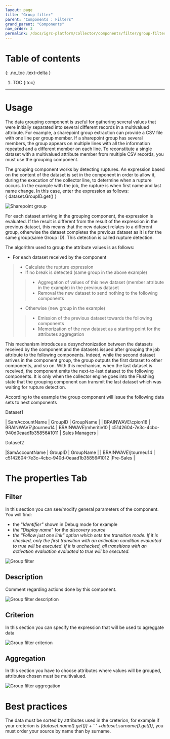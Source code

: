 ```yaml
---
layout: page
title: "Group filter"
parent: "Components : Filters"
grand_parent: "Components"
nav_order: 3
permalink: /docs/igrc-platform/collector/components/filter/group-filter/
---
```


# Table of contents
{: .no_toc .text-delta }

1. TOC
{:toc}
---

# Usage

The data grouping component is useful for gathering several values that were initially separated into several different records in a multivalued attribute. For example, a sharepoint group extraction can provide a CSV file with one line per group member. If a sharepoint group has several members, the group appears on multiple lines with all the information repeated and a different member on each line. To reconstitute a single dataset with a multivalued attribute member from multiple CSV records, you must use the grouping component.   

The grouping component works by detecting ruptures. An expression based on the content of the dataset is set in the component in order to allow it, during the execution of the collector line, to determine when a rupture occurs. In the example with the job, the rupture is when first name and last name change. In this case, enter the expression as follows:  
{ dataset.GroupID.get() }  

![Sharepoint group]({{site.baseurl}}/docs/igrc-platform/collector/components/filters/filter-group/images/2018-04-06_17_15_03-sharepoint-Groups.csv_-_Excel.png "Sharepoint group")

For each dataset arriving in the grouping component, the expression is evaluated. If the result is different from the result of the expression in the previous dataset, this means that the new dataset relates to a different group, otherwise the dataset completes the previous dataset as it is for the same group(same Group ID). This detection is called rupture detection.     

The algorithm used to group the attribute values is as follows:   

-  For each dataset received by the component
> -  Calculate the rupture expression
> -  If no break is detected (same group in the above example)
>> -  Aggregation of values of this new dataset (member attribute in the example) in the previous dataset
>> -  Removal the new dataset to send nothing to the following components
> -  Otherwise (new group in the example)
>> -  Emission of the previous dataset towards the following components
>> -  Memorization of the new dataset as a starting point for the attributes aggregation

This mechanism introduces a desynchronization between the datasets received by the component and the datasets issued after grouping the job attribute to the following components. Indeed, while the second dataset arrives in the component group, the group outputs the first dataset to other components, and so on. With this mechanism, when the last dataset is received, the component emits the next-to-last dataset to the following components. It is only when the collector engine goes into the Flushing state that the grouping component can transmit the last dataset which was waiting for rupture detection.  

According to the example the group component will issue the following data sets to next components  

Dataset1  

| SamAccountName  | GroupID |  GroupName |
|  BRAINWAVE\cpion18 \| BRAINWAVE\jtourneu14 \| BRAINWAVE\mheritie10 |  c5142604-7e3c-4cbc-940d0eaad1b35856#1011 | Sales Managers |

Dataset2

|SamAccountName | GroupID |  GroupName |
| BRAINWAVE\jtourneu14 | c5142604-7e3c-4cbc-940d-0eaad1b35856#1012 |Pre-Sales |

# The properties Tab

## Filter

In this section you can see/modify general parameters of the component. You will find:

- the "_Identifier"_ shown in Debug mode for example
- _the "Display name_" for the _discovery source_
- _the "Follow just one link" option which sets the transition mode. If it is checked, only the first transition with an activation condition evaluated to true will be executed. If it is unchecked, all transitions with an activation evaluation evaluated to true will be executed._

![Group filter]({{site.baseurl}}/docs/igrc-platform/collector/components/filters/filter-group/images/Group_filter.png "Group filter")

## Description

Comment regarding actions done by this component.

![Group filter description]({{site.baseurl}}/docs/igrc-platform/collector/components/filters/filter-group/images/Group_filter_description.png "Group filter description")

## Criterion

In this section you can specify the expression that will be used to agreggate data

![Group filter criterion]({{site.baseurl}}/docs/igrc-platform/collector/components/filters/filter-group/images/Group_filter_criterion.png "Group filter criterion")

## Aggregation

In this section you have to choose attributes where values will be grouped, attributes chosen must be multivalued.

![Group filter aggregation]({{site.baseurl}}/docs/igrc-platform/collector/components/filters/filter-group/images/Group_filter_aggregation.png "Group filter aggregation")

# Best practices

The data must be sorted by attributes used in the creterion, for example if your creterion is _{dataset.name().get()} + ' ' +dataset.surname().get()}_, you must order your source by name than by surname.  
